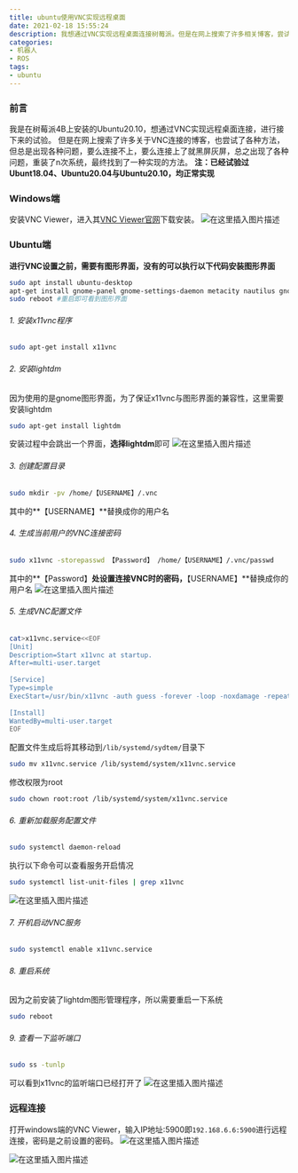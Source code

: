 ```yaml
---
title: ubuntu使用VNC实现远程桌面
date: 2021-02-18 15:55:24
description: 我想通过VNC实现远程桌面连接树莓派。但是在网上搜索了许多相关博客，尝试了各种方法，但总是出现各种问题，终于功夫不负有心人，我最终找到了一种实现的方法。
categories:
- 机器人
- ROS
tags:
- ubuntu
---
```


### 前言
我是在树莓派4B上安装的Ubuntu20.10，想通过VNC实现远程桌面连接，进行接下来的试验。
但是在网上搜索了许多关于VNC连接的博客，也尝试了各种方法，但总是出现各种问题，要么连接不上，要么连接上了就黑屏灰屏，总之出现了各种问题，重装了n次系统，最终找到了一种实现的方法。
**注：已经试验过Ubunt18.04、Ubuntu20.04与Ubuntu20.10，均正常实现**
### Windows端
安装VNC Viewer，进入其[VNC Viewer官网](https://www.realvnc.com/en/connect/download/viewer/)下载安装。
![在这里插入图片描述](https://img-blog.csdnimg.cn/20210218155650612.png?x-oss-process=image/watermark,type_ZmFuZ3poZW5naGVpdGk,shadow_10,text_aHR0cHM6Ly9ibG9nLmNzZG4ubmV0L3dlaXhpbl80NDU0MzQ2Mw==,size_16,color_FFFFFF,t_70)
### Ubuntu端
**进行VNC设置之前，需要有图形界面，没有的可以执行以下代码安装图形界面**
```bash
sudo apt install ubuntu-desktop
apt-get install gnome-panel gnome-settings-daemon metacity nautilus gnome-terminal
sudo reboot #重启即可看到图形界面
```
###### 1. 安装x11vnc程序
```bash
sudo apt-get install x11vnc
```
###### 2. 安装lightdm
因为使用的是gnome图形界面，为了保证x11vnc与图形界面的兼容性，这里需要安装lightdm
```bash
sudo apt-get install lightdm
```
安装过程中会跳出一个界面，**选择lightdm**即可
![在这里插入图片描述](https://img-blog.csdnimg.cn/20210218145450888.png?x-oss-process=image/watermark,type_ZmFuZ3poZW5naGVpdGk,shadow_10,text_aHR0cHM6Ly9ibG9nLmNzZG4ubmV0L3dlaXhpbl80NDU0MzQ2Mw==,size_16,color_FFFFFF,t_70)

###### 3. 创建配置目录
```bash
sudo mkdir -pv /home/【USERNAME】/.vnc
```
其中的**【USERNAME】**替换成你的用户名
###### 4. 生成当前用户的VNC连接密码
```bash
sudo x11vnc -storepasswd 【Password】 /home/【USERNAME】/.vnc/passwd
```
其中的**【Password】**处设置连接VNC时的密码，**【USERNAME】**替换成你的用户名
![在这里插入图片描述](https://img-blog.csdnimg.cn/20210219200621716.png)

###### 5. 生成VNC配置文件
```bash
cat>x11vnc.service<<EOF
[Unit] 
Description=Start x11vnc at startup. 
After=multi-user.target 
 
[Service] 
Type=simple 
ExecStart=/usr/bin/x11vnc -auth guess -forever -loop -noxdamage -repeat -rfbauth /home/【USERNAME】/.vnc/passwd -rfbport 5900 -shared 
 
[Install] 
WantedBy=multi-user.target
EOF
```
配置文件生成后将其移动到`/lib/systemd/sydtem/`目录下
```bash
sudo mv x11vnc.service /lib/systemd/system/x11vnc.service
```
修改权限为root
```bash
sudo chown root:root /lib/systemd/system/x11vnc.service
```
###### 6. 重新加载服务配置文件
```bash
sudo systemctl daemon-reload
```
执行以下命令可以查看服务开启情况
```bash
sudo systemctl list-unit-files | grep x11vnc
```
![在这里插入图片描述](https://img-blog.csdnimg.cn/20210219125503373.png)
###### 7. 开机启动VNC服务
```bash
sudo systemctl enable x11vnc.service
```
###### 8. 重启系统
因为之前安装了lightdm图形管理程序，所以需要重启一下系统
```bash
sudo reboot
```
###### 9. 查看一下监听端口
```bash
sudo ss -tunlp
```
可以看到x11vnc的监听端口已经打开了
![在这里插入图片描述](https://img-blog.csdnimg.cn/20210218154948830.png?x-oss-process=image/watermark,type_ZmFuZ3poZW5naGVpdGk,shadow_10,text_aHR0cHM6Ly9ibG9nLmNzZG4ubmV0L3dlaXhpbl80NDU0MzQ2Mw==,size_16,color_FFFFFF,t_70)
### 远程连接
打开windows端的VNC Viewer，输入IP地址:5900即`192.168.6.6:5900`进行远程连接，密码是之前设置的密码。
![在这里插入图片描述](https://img-blog.csdnimg.cn/20210218155229939.png?x-oss-process=image/watermark,type_ZmFuZ3poZW5naGVpdGk,shadow_10,text_aHR0cHM6Ly9ibG9nLmNzZG4ubmV0L3dlaXhpbl80NDU0MzQ2Mw==,size_16,color_FFFFFF,t_70)

![在这里插入图片描述](https://img-blog.csdnimg.cn/20210218154903345.png?x-oss-process=image/watermark,type_ZmFuZ3poZW5naGVpdGk,shadow_10,text_aHR0cHM6Ly9ibG9nLmNzZG4ubmV0L3dlaXhpbl80NDU0MzQ2Mw==,size_16,color_FFFFFF,t_70)